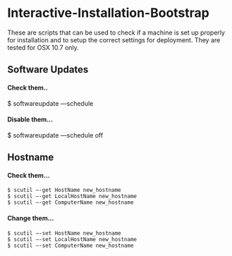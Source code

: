 Interactive-Installation-Bootstrap
==================================

These are scripts that can be used to check if a machine is set up properly for installation and to setup the correct settings for deployment. They are tested for OSX 10.7 only.


## Software Updates
#### Check them.. 
  $ softwareupdate —schedule

#### Disable them...
  $ softwareupdate —schedule off
  
## Hostname
#### Check them...
    $ scutil –-get HostName new_hostname
    $ scutil –-get LocalHostName new_hostname
    $ scutil –-get ComputerName new_hostname

#### Change them...
    $ scutil –-set HostName new_hostname
    $ scutil –-set LocalHostName new_hostname
    $ scutil –-set ComputerName new_hostname
